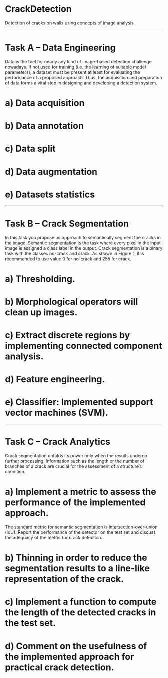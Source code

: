 # CrackDetection
Detection of cracks on walls using concepts of image analysis.

----------------------------------------------------------------------------
# Task A – Data Engineering
Data is the fuel for nearly any kind of image-based detection challenge nowadays. If not used for training (i.e.
the learning of suitable model parameters), a dataset must be present at least for evaluating the
performance of a proposed approach. Thus, the acquisition and preparation of data forms a vital step in
designing and developing a detection system.
# a) Data acquisition
# b) Data annotation 
# c) Data split
# d) Data augmentation
# e) Datasets statistics

----------------------------------------------------------------------------
# Task B – Crack Segmentation
In this task you propose an approach to semantically segment the cracks in the image. Semantic
segmentation is the task where every pixel in the input image is assigned a class label in the output. Crack
segmentation is a binary task with the classes no-crack and crack. As shown in Figure 1, it is
recommended to use value 0 for no-crack and 255 for crack.
# a) Thresholding.
# b) Morphological operators will clean up images.
# c) Extract discrete regions by implementing connected component analysis.
# d) Feature engineering.
# e) Classifier: Implemented support vector machines (SVM).

----------------------------------------------------------------------------
# Task C – Crack Analytics
Crack segmentation unfolds its power only when the results undergo further processing. Information such as
the length or the number of branches of a crack are crucial for the assessment of a structure’s condition.
# a) Implement a metric to assess the performance of the implemented approach. 
The standard metric for semantic segmentation is intersection-over-union (IoU). Report the performance of the detector
on the test set and discuss the adequacy of the metric for crack detection.
# b) Thinning in order to reduce the segmentation results to a line-like representation of the crack.
# c) Implement a function to compute the length of the detected cracks in the test set.
# d) Comment on the usefulness of the implemented approach for practical crack detection.
